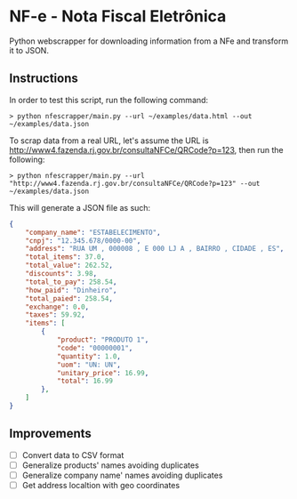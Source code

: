 # NF-e - Nota Fiscal Eletrônica

Python webscrapper for downloading information from a NFe and transform it to JSON.

## Instructions
In order to test this script, run the following command:

```console
> python nfescrapper/main.py --url ~/examples/data.html --out ~/examples/data.json
```

To scrap data from a real URL, let's assume the URL is http://www4.fazenda.rj.gov.br/consultaNFCe/QRCode?p=123, then run the following:

```console
> python nfescrapper/main.py --url "http://www4.fazenda.rj.gov.br/consultaNFCe/QRCode?p=123" --out ~/examples/data.json
```

This will generate a JSON file as such:
```json
{
    "company_name": "ESTABELECIMENTO",
    "cnpj": "12.345.678/0000-00",
    "address": "RUA UM , 000008 , E 000 LJ A , BAIRRO , CIDADE , ES",
    "total_items": 37.0,
    "total_value": 262.52,
    "discounts": 3.98,
    "total_to_pay": 258.54,
    "how_paid": "Dinheiro",
    "total_paied": 258.54,
    "exchange": 0.0,
    "taxes": 59.92,
    "items": [
        {
            "product": "PRODUTO 1",
            "code": "00000001",
            "quantity": 1.0,
            "uom": "UN: UN",
            "unitary_price": 16.99,
            "total": 16.99
        },
    ]
}
```

## Improvements
- [ ] Convert data to CSV format
- [ ] Generalize products' names avoiding duplicates
- [ ] Generalize company name' names avoiding duplicates
- [ ] Get address localtion with geo coordinates
